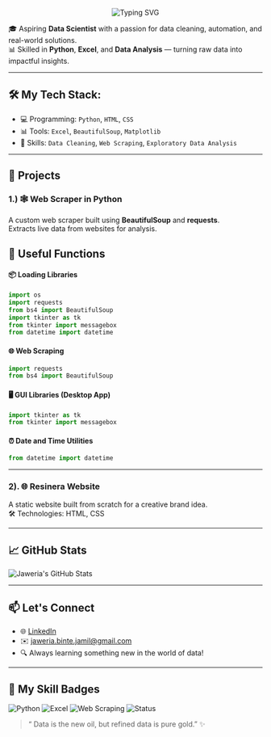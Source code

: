 <p align="center">
  <img src="https://readme-typing-svg.herokuapp.com?font=Fira+Code&size=30&pause=1000&color=F75C7E&center=true&vCenter=true&width=750&lines=Hello!+I'm+Jaweria+Jamil+🍷;🚀+Building+digital+magic+with+code" alt="Typing SVG" />
</p>






🎓 Aspiring **Data Scientist** with a passion for data cleaning, automation, and real-world solutions.  
📊 Skilled in **Python**, **Excel**, and **Data Analysis** — turning raw data into impactful insights.

---

## 🛠️ My Tech Stack:
- 💻 Programming: `Python`, `HTML`, `CSS`
- 📊 Tools: `Excel`, `BeautifulSoup`, `Matplotlib`
- 🧹 Skills: `Data Cleaning`, `Web Scraping`, `Exploratory Data Analysis`

---

## 🚀 Projects

### 1.) 🕸️ Web Scraper in Python
A custom web scraper built using **BeautifulSoup** and **requests**.  
Extracts live data from websites for analysis.  

## 🧠 Useful Functions

#### 📦 Loading Libraries

```python
import os
import requests
from bs4 import BeautifulSoup
import tkinter as tk
from tkinter import messagebox
from datetime import datetime
```

#### 🌐 Web Scraping

```python
import requests
from bs4 import BeautifulSoup
```

#### 🖥️ GUI Libraries (Desktop App)

```python
import tkinter as tk
from tkinter import messagebox
```

#### ⏰ Date and Time Utilities

```python
from datetime import datetime
```

---

### 2). 🌐 Resinera Website
A static website built from scratch for a creative brand idea.  
🛠️ Technologies: HTML, CSS  


---

## 📈 GitHub Stats
![Jaweria's GitHub Stats](https://github-readme-stats.vercel.app/api?username=jaweria-jamil&show_icons=true&theme=radical)

---

## 📫 Let's Connect
- 🌐 [LinkedIn](https://www.linkedin.com/in/javeria-jamil-97189330a)
- ✉️ jaweria.binte.jamil@gmail.com
- 🔍 Always learning something new in the world of data!

---
## 🚀 My Skill Badges

![Python](https://img.shields.io/badge/Python-Expert-blue?style=for-the-badge&logo=python)
![Excel](https://img.shields.io/badge/Excel-Data_Cleaning-green?style=for-the-badge&logo=microsoft-excel)
![Web Scraping](https://img.shields.io/badge/Web_Scraping-BeautifulSoup-red?style=for-the-badge&logo=code)
![Status](https://img.shields.io/badge/Status-Learning_Data_Science-blue?style=for-the-badge&logo=python)


> “ Data is the new oil, but refined data is pure gold.” ✨
